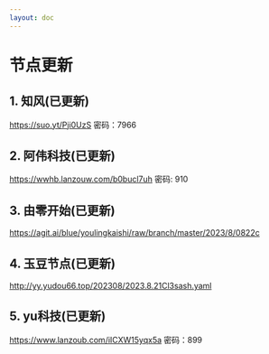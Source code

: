 ```yaml
---
layout: doc
---
```

# 节点更新

## 1. 知风(已更新)

https://suo.yt/Pji0UzS 密码：7966

## 2. 阿伟科技(已更新)

https://wwhb.lanzouw.com/b0bucl7uh 密码: 910

## 3. 由零开始(已更新)

https://agit.ai/blue/youlingkaishi/raw/branch/master/2023/8/0822c

## 4. 玉豆节点(已更新)

http://yy.yudou66.top/202308/2023.8.21Cl3sash.yaml

## 5. yu科技(已更新)

https://www.lanzoub.com/iICXW15yqx5a 密码：899

